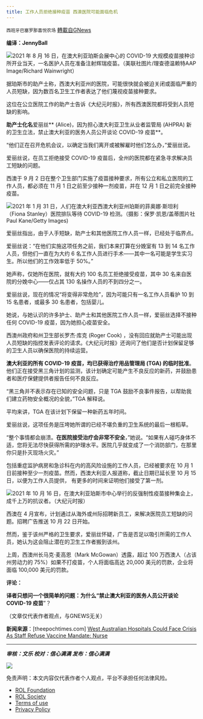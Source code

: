 ```yaml
---
title: 工作人员拒绝接种疫苗 西澳医院可能面临危机
---
```

`西班牙巴塞罗那喜悦农场` [轉載自GNews](https://gnews.org/zh-hans/1623015/)

**编译：JennyBall**

![](https://assets.gnews.org/wp-content/uploads/2021/10/tempsnip82.png)2021 年 8 月 16 日，在澳大利亚珀斯会展中心的 COVID-19 大规模疫苗接种诊所开业当天，一名医护人员在准备注射辉瑞疫苗。（美联社图片/理查德温赖特AAP Image/Richard Wainwright）

据珀斯市的助产士称，西澳大利亚州的医院，可能很快就会被迫关闭或面临严重的人员短缺，因为数百名卫生工作者表达了他们蔑视疫苗接种要求。

这位在公立医院工作的助产士告诉《大纪元时报》，所有西澳医院都将受到人员短缺的影响。

**助产士化名**爱丽丝** (Alice)，因为担心澳大利亚卫生从业者监管局 (AHPRA) 新的卫生立法，禁止澳大利亚的医务人员公开谈论 COVID-19 疫苗**。

“他们正在召开危机会议，以确定当我们离开或被解雇时他们怎么办，”爱丽丝说。

爱丽丝说，在员工拒绝接受 COVID-19 疫苗后，全州的医院都在紧急寻求解决员工短缺的问题。

西澳于 9 月 2 日在整个卫生部门实施了疫苗接种要求，所有公立和私立医院的工作人员，都必须在 11 月 1 日之前至少接种一剂疫苗，并在 12 月 1 日之前完全接种疫苗。

![](https://assets.gnews.org/wp-content/uploads/2021/10/tempsnip83.png)2021 年 1 月 31 日，人们在澳大利亚西澳大利亚州珀斯的菲奥娜·斯坦利（Fiona Stanley）医院排队等待 COVID-19 检测。（摄影：保罗·凯恩/盖蒂图片社Paul Kane/Getty Images)

爱丽丝指出，由于人手短缺，助产士和其他医院工作人员一样，已经处于临界点。

爱丽丝说：“在他们实施这项任务之前，我们本来打算在分娩室有 13 到 14 名工作人员，但他们一直在为大约 6 名工作人员进行手术——其中一名可能是学生实习生。所以他们的工作效率低于 50%。”

她声称，仅她所在医院，就有大约 100 名员工拒绝接受疫苗，其中 30 名来自医院的分娩中心——仅占其 130 名操作人员的不到四分之一。

爱丽丝说，现在的情况“将变得非常危险”，因为可能只有一名工作人员看护 10 到 15 名患者，或最多 30 名患者，包括婴儿。

她说，与她认识的许多护士、助产士和其他医院工作人员一样，爱丽丝选择不接种任何 COVID-19 疫苗，因为她担心疫苗安全。

西澳州政府和州卫生部长罗杰·库克 (Roger Cook) ，没有回应就助产士可能出现人员短缺的指控发表评论的请求。《大纪元时报》还询问了他们是否计划保留足够的卫生人员以确保医院的持续运营。

**澳大利亚的所有 COVID-19 疫苗，均已获得治疗用品管理局 (TGA) 的临时批准**。他们正在接受黑三角计划的监测，该计划确定可能产生不良反应的新药，并鼓励患者和医疗保健提供者报告任何不良反应。

“黑三角并不表示存在已知的安全问题，只是 TGA 鼓励不良事件报告，以帮助我们建立药物安全概况的全貌，”TGA 解释说。

平均来讲，TGA 在该计划下保留一种新药五年时间。

爱丽丝说，这项任务是压垮她所谓的已经不堪负重的卫生系统的最后一根稻草。

“整个事情都会崩溃。**在医院接受治疗会非常不安全**，”她说。“如果有人碰巧身体不适，您将无法尽快获得所需的护理水平。医院几乎就变成了一个消防部门，在那里你只是扑灭现场火灾。”

包括重症监护病房和急诊科在内的高风险设施的工作人员，已经被要求在 10 月 1 日前接种至少一剂疫苗。然而，西澳大利亚人报道称，截止日期已延长至 10 月 15 日，以便为工作人员提供， 有更多的时间来证明他们接受了第一剂。

![](https://assets.gnews.org/wp-content/uploads/2021/10/tempsnip84.png)2021 年 10 月 16 日，在澳大利亚珀斯市中心举行的反强制性疫苗接种集会上，成千上万的抗议者。（大纪元时报）

西澳在 4 月宣布，计划通过从海外或州际招聘新员工，来解决医院员工短缺的问题。招聘广告推送 10 月 22 日开始。

然而，鉴于该州严格的卫生要求，爱丽丝怀疑，广告是否足以吸引所需的工作人员，她认为这会阻止潜在的卫生工作者搬到该州。

上周，西澳州长马克·麦高恩（Mark McGowan）透露，超过 100 万西澳人（占该州劳动力的 75%）如果不打疫苗，个人将面临高达 20,000 美元的罚款，企业将面临 100,000 美元的罚款。

**评论：**

**译者只想问一个很简单的问题：为什么“禁止澳大利亚的医务人员公开谈论 COVID-19 疫苗**”？

（文章仅代表作者观点，与GNEWS无关）

**新闻来源**：[theepochtimes.com] [West Australian Hospitals Could Face Crisis As Staff Refuse Vaccine Mandate: Nurse](https://www.theepochtimes.com/west-australian-hospitals-could-face-crisis-as-staff-refuse-vaccine-mandate_4068972.html?utm_source=CCPVirusNewsletter&amp;utm_medium=email&amp;utm_campaign=2021-10-27)

* * *

***审核：文乐
校对：信心满满
发布：信心满满***

![](https://assets.gnews.org/wp-content/uploads/2021/10/GNEWS_CH.-1-3-1.jpeg)



 

免责声明：本文内容仅代表作者个人观点，平台不承担任何法律风险。

- [ROL Foundation](https://rolfoundation.org/)
- [ROL Society](https://rolsociety.org/)
- [Terms of use](https://gnews.org/terms-of-use-3/)
- [Privacy Policy](https://gnews.org/privacy-policy/)

